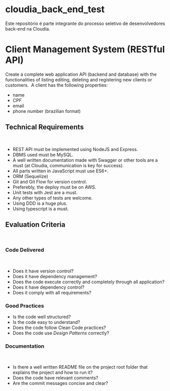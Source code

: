 # cloudia_back_end_test
Este repositório é parte integrante do processo seletivo de desenvolvedores back-end na Cloudia.

# Client Management System (RESTful API)
Create a complete web application API (backend and database) with the functionalities of listing editing, deleting and registering new clients or customers.
​
A client has the following properties:
- name
- CPF
- email
- phone number (brazilian format)
​
## Technical Requirements
​
* REST API must be implemented using NodeJS and Express.
* DBMS used must be MySQL.
* A well written documentation made with Swagger or other tools are a must (at Cloudia, communication is key for success).
* All parts written in JavaScript must use ES6+.
* ORM (Sequelize)
* Git and Git Flow for version control.
* Preferebly, the deploy must be on AWS.
* Unit tests with Jest are a must.
* Any other types of tests are welcome.
* Using DDD is a huge plus.
* Using typescript is a must.
​
## Evaluation Criteria
​
### Code Delivered
​
* Does it have version control?
* Does it have dependency management?
* Does the code execute correctly and completely through all application?
* Does it have dependency control?
* Does it comply with all requirements?
​
### Good Practices
* Is the code well structured?
* Is the code easy to understand?
* Does the code follow Clean Code practices?
* Does the code use _Design Patterns_ correctly?
​
### Documentation
​
* Is there a well written README file on the project root folder that explains the project and how to run it?
* Does the code have relevant comments?
* Are the commit messages concise and clear?
